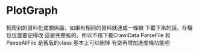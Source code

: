 # PlotGraph
把爬到的資料化成關係圖，如果有相同的資料就連成一條線
下載下來的話，存檔位位置要記得改
這是完整版的，所以不用下載CrawlData
ParseFile 和 PaeseAllFile 是舊版的class 基本上可以刪掉
有空再增加進度條功能吧
